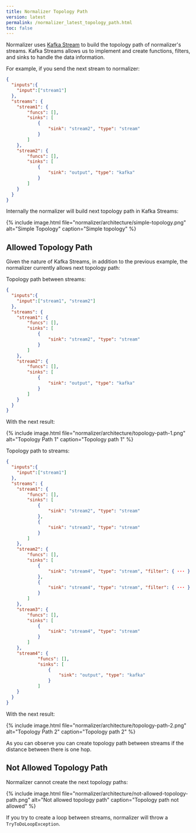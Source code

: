 ```yaml
---
title: Normalizer Topology Path
version: latest
permalink: /normalizer_latest_topology_path.html
toc: false
---
```


Normalizer uses [Kafka Stream](https://kafka.apache.org/documentation/streams/) to build the topology path of normalizer's streams. Kafka Streams allows us to implement and create functions, filters, and sinks to handle the data information.

For example, if you send the next stream to normalizer:

```json
{
  "inputs":{
    "input":["stream1"]
  },
  "streams": {
    "stream1": {
        "funcs": [],
        "sinks": [
            {
                "sink": "stream2", "type": "stream"
            }
        ]
    },
    "stream2": {
        "funcs": [],
        "sinks": [
            {
                "sink": "output", "type": "kafka"
            }
        ]
    }
  }
}
```

Internally the normalizer will build next topology path in Kafka Streams:

{% include image.html file="normalizer/architecture/simple-topology.png" alt="Simple Topology" caption="Simple topology" %}

## Allowed Topology Path

Given the nature of Kafka Streams, in addition to the previous example, the normalizer currently allows next topology path:

Topology path between streams:

```json
{
  "inputs":{
    "input":["stream1", "stream2"]
  },
  "streams": {
    "stream1": {
        "funcs": [],
        "sinks": [
            {
                "sink": "stream2", "type": "stream"
            }
        ]
    },
    "stream2": {
        "funcs": [],
        "sinks": [
            {
                "sink": "output", "type": "kafka"
            }
        ]
    }
  }
}
```
With the next result:

{% include image.html file="normalizer/architecture/topology-path-1.png" alt="Topology Path 1" caption="Topology path 1" %}

Topology path to streams:

```json
{
  "inputs":{
    "input":["stream1"]
  },
  "streams": {
    "stream1": {
        "funcs": [],
        "sinks": [
            {
                "sink": "stream2", "type": "stream"
            },
            {
                "sink": "stream3", "type": "stream"
            }
        ]
    },
    "stream2": {
        "funcs": [],
        "sinks": [
            {
                "sink": "stream4", "type": "stream", "filter": { ··· }
            },
            {
                "sink": "stream4", "type": "stream", "filter": { ··· }
            }
        ]
    },
    "stream3": {
        "funcs": [],
        "sinks": [
            {
                "sink": "stream4", "type": "stream"
            }
        ]
    },
    "stream4": {
            "funcs": [],
            "sinks": [
                {
                    "sink": "output", "type": "kafka"
                }
            ]
    }
  }
}
```

With the next result:

{% include image.html file="normalizer/architecture/topology-path-2.png" alt="Topology Path 2" caption="Topology path 2" %}

As you can observe you can create topology path between streams if the distance between there is one hop.

## Not Allowed Topology Path

Normalizer cannot create the next topology paths:

{% include image.html file="normalizer/architecture/not-allowed-topology-path.png" alt="Not allowed topology path" caption="Topology path not allowed" %}

If you try to create a loop between streams, normalizer will throw a `TryToDoLoopException`.